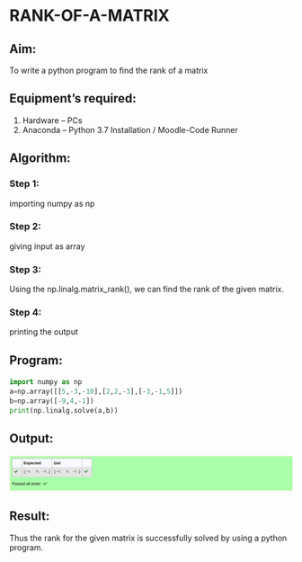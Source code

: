 # RANK-OF-A-MATRIX
## Aim:
To write a python program to find the rank of a matrix
## Equipment’s required:
1. 	Hardware – PCs
2. 	Anaconda – Python 3.7 Installation / Moodle-Code Runner
## Algorithm:
### Step 1: 
importing numpy as np
### Step 2: 
giving input as array
### Step 3: 
Using the np.linalg.matrix_rank(), we can find the rank of the given matrix.
### Step 4:
printing the output 
## Program:
```py
import numpy as np
a=np.array([[5,-3,-10],[2,2,-3],[-3,-1,5]])
b=np.array([-9,4,-1])
print(np.linalg.solve(a,b))
```
## Output:
![output](/output.png)
## Result:
Thus the rank for the given matrix is successfully solved by  using a python program.

